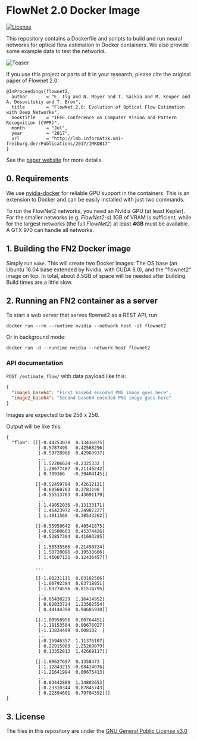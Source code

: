 # FlowNet 2.0 Docker Image

[![License](https://img.shields.io/badge/license-GPLv3-blue.svg)](LICENSE)

This repository contains a Dockerfile and scripts to build and run neural networks for optical flow estimation in Docker containers. We also provide some example data to test the networks. 

![Teaser](data/teaser.png)

If you use this project or parts of it in your research, please cite the original paper of Flownet 2.0:


    @InProceedings{flownet2,
      author       = "E. Ilg and N. Mayer and T. Saikia and M. Keuper and A. Dosovitskiy and T. Brox",
      title        = "FlowNet 2.0: Evolution of Optical Flow Estimation with Deep Networks",
      booktitle    = "IEEE Conference on Computer Vision and Pattern Recognition (CVPR)",
      month        = "Jul",
      year         = "2017",
      url          = "http://lmb.informatik.uni-freiburg.de//Publications/2017/IMKDB17"
    }


See the [paper website](https://lmb.informatik.uni-freiburg.de/Publications/2017/IMKDB17) for more details.


## 0. Requirements

We use [nvidia-docker](https://github.com/NVIDIA/nvidia-docker#quick-start) for reliable GPU support in the containers. This is an extension to Docker and can be easily installed with just two commands.

To run the FlowNet2 networks, you need an Nvidia GPU (at least Kepler). For the smaller networks (e.g. *FlowNet2-s*) 1GB of VRAM is sufficient, while for the largest networks (the full *FlowNet2*) at least **4GB** must be available. A GTX 970 can handle all networks.

## 1. Building the FN2 Docker image

Simply run `make`. This will create two Docker images: The OS base (an Ubuntu 16.04 base extended by Nvidia, with CUDA 8.0), and the "flownet2" image on top. In total, about 8.5GB of space will be needed after building. Build times are a little slow.


## 2. Running an FN2 container as a server

To start a web server that serves flownet2 as a REST API, run

`docker run --rm --runtime nvidia --network host -it flownet2`

Or in background mode:

`docker run -d --runtime nvidia --network host flownet2`

### API documentation

`POST /estimate_flow/` with data payload like this:

```json
{
  "image1_base64": "First base64 encoded PNG image goes here",
  "image2_base64": "Second base64 encoded PNG image goes here"
}
```

Images are expected to be 256 x 256.

Output will be like this:

```
{
  "flow": [[[-0.44253078  0.13436875]
            [-0.5787499   0.42568296]
            [-0.59728986  0.42983937]
            ...
            [ 1.52206624 -0.2325332 ]
            [ 1.28677487 -0.21145242]
            [ 0.799366   -0.39404145]]
          
           [[-0.52459794  0.42612121]
            [-0.60560703  0.3781198 ]
            [-0.55513763  0.43691179]
            ...
            [ 1.49052036 -0.13133171]
            [ 1.46423972 -0.24987227]
            [ 1.4011569  -0.30543262]]
          
           [[-0.55959642  0.40541875]
            [-0.61500663  0.45374426]
            [-0.52857304  0.41693285]
            ...
            [ 1.56535566 -0.21450724]
            [ 1.50720096 -0.19533606]
            [ 1.46007121 -0.12436457]]
          
           ...
          
           [[-1.00231111  0.03182566]
            [-1.00792384  0.03718051]
            [-1.03274596 -0.01514795]
            ...
            [-0.05430229  1.16414952]
            [ 0.02033724  1.23582554]
            [ 0.44144398  0.94685918]]
          
           [[-1.00950956  0.00764451]
            [-1.18153584  0.00676027]
            [-1.13824499  0.008102  ]
            ...
            [-0.15946357  1.11376107]
            [ 0.22915983  1.25269079]
            [ 0.13352813  1.42669117]]
          
           [[-1.00627697  0.1358473 ]
            [-1.12843215 -0.08414076]
            [-1.21641994  0.00675413]
            ...
            [ 0.03442889  1.34803653]
            [-0.23310344  0.87845743]
            [ 0.22394601  0.79704392]]]
}
```


## 3. License
The files in this repository are under the [GNU General Public License v3.0](LICENSE)

